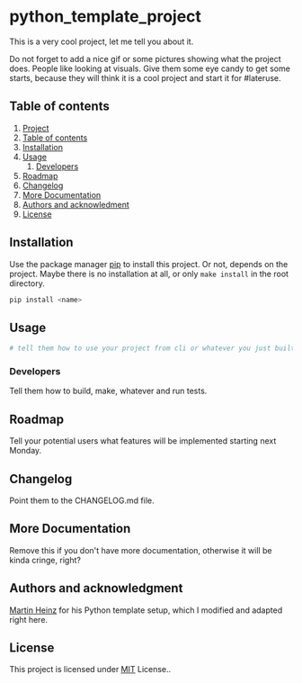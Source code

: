

# python_template_project <a name="project">

This is a very cool project, let me tell you about it.

Do not forget to add a nice gif or some pictures showing what the project does. People like looking at visuals. Give them some eye candy to get some starts, because they will think it is a cool project and start it for #lateruse.



## Table of contents <a name="toc">

1. [Project](#project)
2. [Table of contents](#toc)
3. [Installation](#installation)
4. [Usage](#usage)
   1. [Developers](#developers)
5. [Roadmap](#roadmap)
6. [Changelog](#changelog)
7. [More Documentation](#documentation)
8. [Authors and acknowledment](#aaa)
9. [License](#license)



## Installation <a name="installation">

Use the package manager [pip](https://pip.pypa.io/en/stable/) to install this project. Or not, depends on the project. Maybe there is no installation at all, or only `make install` in the root directory.

```bash
pip install <name>
```



## Usage <a name="usage">

```python
# tell them how to use your project from cli or whatever you just built. 
```



### Developers <a name="developers">

Tell them how to build, make, whatever and run tests.



## Roadmap <a name="roadmap">

Tell your potential users what features will be implemented starting next Monday.



## Changelog <a name="changelog">

Point them to the CHANGELOG.md file.



## More Documentation <a name="documentation">

Remove this if you don't have more documentation, otherwise it will be kinda cringe, right?



## Authors and acknowledgment <a name="aaa">

[Martin Heinz](https://martinheinz.dev/) for his Python template setup, which I modified and adapted right here.



## License <a name="license">

This project is licensed under [MIT](https://choosealicense.com/licenses/mit/) License..